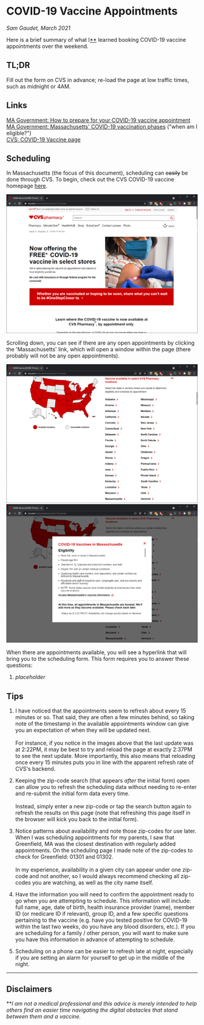 # COVID-19 Vaccine Appointments
_Sam Gaudet, March 2021_

Here is a brief summary of what I[**](#disclaimers) learned booking COVID-19 vaccine appointments over the weekend.

## TL;DR

Fill out the form on CVS in advance; re-load the page at low traffic times, such as midnight or 4AM.

## Links

[MA Government: How to prepare for your COVID-19 vaccine appointment](https://www.mass.gov/guides/how-to-prepare-for-your-covid-19-vaccine-appointment)  
[MA Government: Massachusetts' COVID-19 vaccination phases](https://www.mass.gov/info-details/massachusetts-covid-19-vaccination-phases) ("when am I eligible?")  
[CVS: COVID-19 Vaccine page](https://www.cvs.com/immunizations/covid-19-vaccine)

## Scheduling

In Massachusetts (the focus of this document), scheduling can ~~easily~~ be done through CVS. To begin, check out the CVS COVID-19 vaccine homepage [here](https://www.cvs.com/immunizations/covid-19-vaccine).

![CVS COVID-19 Homepage](cvs_covid_homepage.png)

Scrolling down, you can see if there are any open appointments by clicking the 'Massachusetts' link, which will open a window within the page (there probably will not be any open appointments).

![CVS COVID-19 State Links](cvs_covid_links.png)
![CVS COVID-19 MA Available Appointments](cvs_covid_appointments_list.png)

When there are appointments available, you will see a hyperlink that will bring you to the scheduling form. This form requires you to answer these questions:

1. _placeholder_

## Tips

1. I have noticed that the appointments seem to refresh about every 15 minutes or so. That said, they are often a few minutes behind, so taking note of the timestamp in the available appointments window can give you an expectation of when they will be updated next.\
\
For instance, if you notice in the images above that the last update was at 2:22PM, it may be best to try and reload the page at exactly 2:37PM to see the next update. More importantly, this also means that reloading once every 15 minutes puts you in line with the apparent refresh rate of CVS's backend.

2. Keeping the zip-code search (that appears _after_ the initial form) open can allow you to refresh the scheduling data without needing to re-enter and re-submit the initial form data every time.\
\
Instead, simply enter a new zip-code or tap the search button again to refresh the results on this page (note that refreshing this page itself in the browser will kick you back to the initial form).

3. Notice patterns about availability and note those zip-codes for use later. When I was scheduling appointments for my parents, I saw that Greenfield, MA was the closest destination with regularly added appointments. On the scheduling page I made note of the zip-codes to check for Greenfield: 01301 and 01302.\
\
In my experience, availability in a given city can appear under one zip-code and not another, so I would always recommend checking all zip-codes you are watching, as well as the city name itself.

4. Have the information you will need to confirm the appointment ready to go when you are attempting to schedule. This information will include: full name, age, date of birth, health insurance provider (name), member ID (or medicare ID if relevant), group ID, and a few specific questions pertaining to the vaccine (e.g. have you tested positive for COVID-19 within the last two weeks, do you have any blood disorders, etc.). If you are scheduling for a family / other person, you will want to make sure you have this information in advance of attempting to schedule.

4. Scheduling on a phone can be easier to refresh late at night, especially if you are setting an alarm for yourself to get up in the middle of the night.

---
## Disclaimers

**_I am not a medical professional and this advice is merely intended to help others find an easier time navigating the digital obstacles that stand between them and a vaccine._
